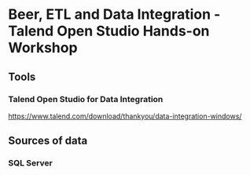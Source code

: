 # Beer, ETL and Data Integration - Talend Open Studio Hands-on Workshop

## Tools

### Talend Open Studio for Data Integration
https://www.talend.com/download/thankyou/data-integration-windows/

## Sources of data

### SQL Server
